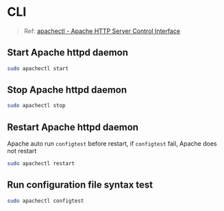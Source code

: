 # CLI

> Ref: [apachectl - Apache HTTP Server Control Interface](https://httpd.apache.org/docs/2.4/programs/apachectl.html)

## Start Apache httpd daemon

```bash
sudo apachectl start
```

## Stop Apache httpd daemon

```bash
sudo apachectl stop
```

## Restart Apache httpd daemon

Apache auto run `configtest` before restart, if `configtest` fail, Apache does not restart

```bash
sudo apachectl restart
```

## Run configuration file syntax test

```bash
sudo apachectl configtest
```
